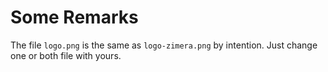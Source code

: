 # Some Remarks

The file `logo.png` is the same as `logo-zimera.png` by intention. Just change one or both file with yours.

